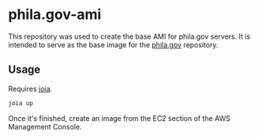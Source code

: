 # phila.gov-ami
This repository was used to create the base AMI for phila.gov servers.
It is intended to serve as the base image for the [phila.gov](https://github.com/cityofphiladelphia/phila.gov) repository.

## Usage
Requires [joia](https://github.com/cityofphiladelphia/joia).
```bash
joia up
```
Once it's finished, create an image from the EC2 section of the AWS Management Console.

